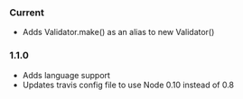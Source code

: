 ### Current

* Adds Validator.make() as an alias to new Validator()

### 1.1.0

* Adds language support
* Updates travis config file to use Node 0.10 instead of 0.8